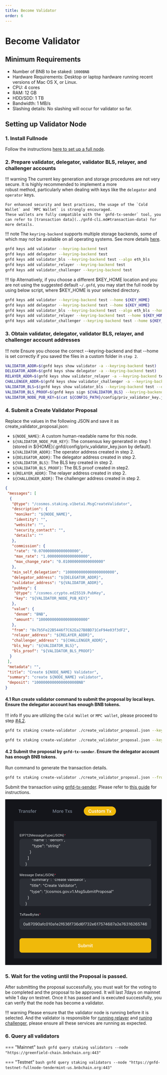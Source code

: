 ```yaml
---
title: Become Validator
order: 6
---
```


# Become Validator

## Minimum Requirements

- Number of BNB to be staked: `1000BNB`
- Hardware Requirements:  Desktop or laptop hardware running recent versions of Mac OS X, or Linux.
- CPU: 4 cores
- RAM: 12 GB
- HDD/SDD: 1 TB
- Bandwidth: 1 MB/s
- Slashing details: No slashing will occur for validator so far.

## Setting up Validator Node

### 1. Install Fullnode

Follow the instructions [here to set up a full node](run-node.md).

### 2. Prepare validator, delegator, validator BLS, relayer, and challenger accounts

!!! warning
    The current key generation and storage procedures are not very secure. It is highly recommended to implement a more  
    robust method, particularly when dealing with keys like the `delegator` and `operator` keys.
    
    For enhanced security and best practices, the usage of the `Cold Wallet` and `MPC Wallet` is strongly encouraged.
    These wallets are fully compatible with the `gnfd-tx-sender` tool, you can refer to [transaction data](../gnfd-cli.md#transaction-data) for more details.

!!! note
    The `keyring-backend` supports multiple storage backends, some of which may not be available on all operating systems.
    See more details [here](../../core-concept/accounts.md#key-management).

```bash
gnfd keys add validator --keyring-backend test
gnfd keys add delegator --keyring-backend test
gnfd keys add validator_bls --keyring-backend test --algo eth_bls
gnfd keys add validator_relayer --keyring-backend test
gnfd keys add validator_challenger --keyring-backend test
```

!!! tip
    Alternatively, if you choose a different $KEY_HOME location and you are not using the suggested default `~/.gnfd`, you may start the full node by using below script, where $KEY_HOME is your selected directory.

```bash
gnfd keys add validator --keyring-backend test --home ${KEY_HOME}
gnfd keys add delegator --keyring-backend test --home ${KEY_HOME}
gnfd keys add validator_bls --keyring-backend test --algo eth_bls --home ${KEY_HOME}
gnfd keys add validator_relayer --keyring-backend test --home ${KEY_HOME}
gnfd keys add validator_challenger --keyring-backend test --home ${KEY_HOME}
```

### 3.  Obtain validator, delegator, validator BLS, relayer, and challenger account addresses

!!! note
    Ensure you choose the correct --keyring-backend and that --home is set correctly if you saved the files in a custom folder in `step 2`.

```bash
VALIDATOR_ADDR=$(gnfd keys show validator -a --keyring-backend test)
DELEGATOR_ADDR=$(gnfd keys show delegator -a --keyring-backend test)
RELAYER_ADDR=$(gnfd keys show validator_relayer -a --keyring-backend test)
CHALLENGER_ADDR=$(gnfd keys show validator_challenger -a --keyring-backend test)
VALIDATOR_BLS=$(gnfd keys show validator_bls --keyring-backend test --output json | jq -r '.pubkey_hex')
VALIDATOR_BLS_PROOF=$(gnfd keys sign ${VALIDATOR_BLS} --keyring-backend test --from validator_bls)
VALIDATOR_NODE_PUB_KEY=$(cat ${CONFIG_PATH}/config/priv_validator_key.json | jq -r '.pub_key.value')
```

### 4. Submit a Create Validator Proposal
Replace the values in the following JSON and save it as create_validator_proposal.json:

- `${NODE_NAME}`: A custom human-readable name for this node.
- `${VALIDATOR_NODE_PUB_KEY}`: The consensus key generated in step 1 (stored in ${HOME}/.gnfd/config/priv_validator_key.json by default).
- `${VALIDATOR_ADDR}`: The operator address created in step 2.
- `${DELEGATOR_ADDR}`: The delegator address created in step 2.
- `${VALIDATOR_BLS}`: The BLS key created in step 2.
- `${VALIDATOR_BLS_PROOF}`: The BLS proof created in step2.
- `${RELAYER_ADDR}`: The relayer address created in step 2.
- `${CHALLENGER_ADDR}`: The challenger address created in step 2.

```json
{
 "messages": [
  {
   "@type": "/cosmos.staking.v1beta1.MsgCreateValidator",
   "description": {
    "moniker": "${NODE_NAME}",
    "identity": "",
    "website": "",
    "security_contact": "",
    "details": ""
   },
   "commission": {
    "rate": "0.070000000000000000",
    "max_rate": "1.000000000000000000",
    "max_change_rate": "0.010000000000000000"
   },
   "min_self_delegation": "1000000000000000000000",
   "delegator_address": "${DELEGATOR_ADDR}",
   "validator_address": "${VALIDATOR_ADDR}",
   "pubkey": {
    "@type": "/cosmos.crypto.ed25519.PubKey",
    "key": "${VALIDATOR_NODE_PUB_KEY}"
   },
   "value": {
    "denom": "BNB",
    "amount": "1000000000000000000000"
   },
   "from": "0x7b5Fe22B5446f7C62Ea27B8BD71CeF94e03f3dF2",
   "relayer_address": "${RELAYER_ADDR}",
   "challenger_address": "${CHALLENGER_ADDR}",
   "bls_key": "${VALIDATOR_BLS}", 
   "bls_proof": "${VALIDATOR_BLS_PROOF}"
  }
 ],
 "metadata": "",
 "title": "Create ${NODE_NAME} Validator",
 "summary": "create ${NODE_NAME} validator",
 "deposit": "1000000000000000000BNB"
}
```

#### 4.1 Run create validator command to submit the proposal by local keys. Ensure the delegator account has enough BNB tokens.

!!! info
    If you are utilizing the `Cold Wallet` or `MPC wallet`, please proceed to step [#4.2](#42-submit-the-proposal-by-gnfd-tx-sender-ensure-the-delegator-account-has-enough-bnb-tokens).

<Tabs>
<TabItem value="mainnet" label="Mainnet">

```bash
gnfd tx staking create-validator ./create_validator_proposal.json --keyring-backend test --chain-id "greenfield_1017-1" --from ${DELEGATOR_ADDR} --node "https://greenfield-chain.bnbchain.org:443" -b sync --gas "200000000" --fees "1000000000000000000BNB" --yes
```

</TabItem>
<TabItem value="testnet" label="Testnet">

```bash
gnfd tx staking create-validator ./create_validator_proposal.json --keyring-backend test --chain-id "greenfield_5600-1" --from ${DELEGATOR_ADDR} --node "https://gnfd-testnet-fullnode-tendermint-us.bnbchain.org:443" -b sync --gas "200000000" --fees "1000000000000000000BNB" --yes
```

</TabItem>
</Tabs>

#### 4.2 Submit the proposal by `gnfd-tx-sender`. Ensure the delegator account has enough BNB tokens.

Run command to generate the transaction details.
```bash
gnfd tx staking create-validator ./create_validator_proposal.json --from ${DELEGATOR_ADDR} --print-eip712-msg-type
```

Submit the transaction using [gnfd-tx-sender](https://gnfd-tx-sender.nodereal.io/).
Please refer to [this guide](../gnfd-cli.md#transaction-data) for instructions.

![submit-proposal](../../static/asset/14-gnfd-tx-sender.png)

### 5. Wait for the voting until the Proposal is passed.

After submitting the proposal successfully, you must wait for the voting to be completed and the proposal to be approved.
It will last 7days on mainnet while 1 day on testnet. Once it has passed and is executed successfully, 
you can verify that the node has become a validator. 

!!! warning
    Please ensure that the validator node is running before it is selected. And the validator is responsible for
    [running relayer](run-relayer.md) and [runing challenger](run-challenger.md), please ensure all these services are
    running as expected.

### 6. Query all validators

=== "Mainnet"
    ```bash
    gnfd query staking validators --node "https://greenfield-chain.bnbchain.org:443"
    ```

=== "Testnet"
    ```bash
    gnfd query staking validators --node "https://gnfd-testnet-fullnode-tendermint-us.bnbchain.org:443"
    ```
